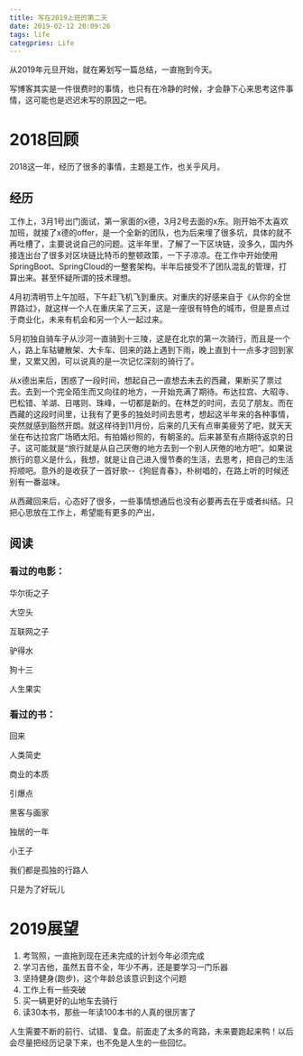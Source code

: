 ```yaml
---
title: 写在2019上班的第二天
date: 2019-02-12 20:09:26
tags: life
categpries: Life
---
```

从2019年元旦开始，就在筹划写一篇总结，一直拖到今天。

写博客其实是一件很费时的事情，也只有在冷静的时候，才会静下心来思考这件事情，这可能也是迟迟未写的原因之一吧。

<!-- more -->

# 2018回顾

2018这一年，经历了很多的事情，主题是工作，也关乎风月。

## 经历

工作上，3月1号出门面试，第一家面的x德，3月2号去面的x东。刚开始不太喜欢加班，就接了x德的offer，是一个全新的团队，也为后来埋了很多坑，具体的就不再吐槽了，主要说说自己的问题。这半年里，了解了一下区块链，没多久，国内外接连出台了很多对区块链比特币的整顿政策，一下子凉凉。在工作中开始使用SpringBoot、SpringCloud的一整套架构。半年后接受不了团队混乱的管理，打算出来。甚至怀疑所谓的技术理想。

4月初清明节上午加班，下午赶飞机飞到重庆。对重庆的好感来自于《从你的全世界路过》，就这样一个人在重庆呆了三天，这是一座很有特色的城市，但是景点过于商业化，未来有机会和另一个人一起过来。

5月初独自骑车子从沙河一直骑到十三陵，这是在北京的第一次骑行，而且是一个人，路上车轱辘散架、大卡车、回来的路上遇到下雨，晚上直到十一点多才回到家里，又累又困，可以说真的是一次记忆深刻的骑行了。

从x德出来后，困惑了一段时间，想起自己一直想去未去的西藏，果断买了票过去。去到一个完全陌生而又向往的地方，一开始充满了期待。布达拉宫、大昭寺、巴松错、羊湖、日喀则、珠峰，一切都是新的。在林芝的时间，去见了朋友。而在西藏的这段时间里，让我有了更多的独处时间去思考，想起这半年来的各种事情，突然就感到豁然开朗。就这样待到11月份，后来的几天有点审美疲劳了吧，就天天坐在布达拉宫广场晒太阳。有拍婚纱照的，有朝圣的。后来甚至有点期待返京的日子。这可能就是“旅行就是从自己厌倦的地方去到一个别人厌倦的地方吧”。如果说旅行的意义是什么，我想，就是让自己进入慢节奏的生活，去思考，把自己的生活捋顺吧。意外的是收获了一首好歌--《狗屁青春》，朴树唱的，在路上听的时候还别有一番滋味。

从西藏回来后，心态好了很多，一些事情想通后也没有必要再去在乎或者纠结。只把心思放在工作上，希望能有更多的产出，

## 阅读

### 看过的电影：

华尔街之子

大空头

互联网之子

驴得水

狗十三

人生果实

### 看过的书：

回来

人类简史

商业的本质

引爆点

黑客与画家

独居的一年

小王子

我们都是孤独的行路人

只是为了好玩儿

# 2019展望

1. 考驾照，一直拖到现在还未完成的计划今年必须完成
2. 学习吉他，虽然五音不全，年少不再，还是要学习一门乐器
3. 坚持健身(跑步)，这个年龄总该意识到这个问题
4. 工作上有一些突破
5. 买一辆更好的山地车去骑行
6. 读30本书，那些一年读100本书的人真的很厉害了

人生需要不断的前行、试错、复盘。前面走了太多的弯路，未来要跑起来鸭！以后会尽量把经历记录下来，也不免是人生的一些回忆。
